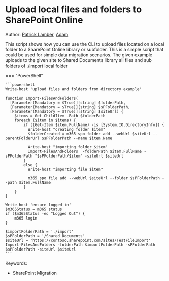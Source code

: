 # Upload local files and folders to SharePoint Online

Author: [Patrick Lamber](https://github.com/plamber), [Adam](https://github.com/Adam-it)

This script shows how you can use the CLI to upload files located on a local folder to a SharePoint Online library or subfolder. This is a simple script that could be used for simple data migration scenarios. The given example uploads to the given site to Shared Documents library all files and sub folders of ./import local folder

=== "PowerShell"

    ```powershell
    Write-host 'upload files and folders from directory example'

    function Import-FilesAndFolders(
      [Parameter(Mandatory = $True)][string] $folderPath,
      [Parameter(Mandatory = $True)][string] $sPFolderPath,
      [Parameter(Mandatory = $True)][string] $siteUrl) {
        $items = Get-ChildItem -Path $folderPath
        foreach ($item in $items) {
            if ((Get-Item $item.FullName) -is [System.IO.DirectoryInfo]) {
              Write-host "creating folder $item"
              $folderCreated = m365 spo folder add --webUrl $siteUrl --parentFolderUrl $sPFolderPath --name $item.Name

              Write-host "importing folder $item"
              Import-FilesAndFolders  -folderPath $item.FullName -sPFolderPath "$sPFolderPath/$item" -siteUrl $siteUrl
            }
            else {
              Write-host "importing file $item"

              m365 spo file add --webUrl $siteUrl --folder $sPFolderPath --path $item.FullName
            }
        }
    }

    Write-host 'ensure logged in'
    $m365Status = m365 status
    if ($m365Status -eq "Logged Out") {
        m365 login
    }

    $importFolderPath = './import'
    $sPFolderPath = '/Shared Documents'
    $siteUrl = 'https://contoso.sharepoint.com/sites/TestFileImport'
    Import-FilesAndFolders -folderPath $importFolderPath -sPFolderPath $sPFolderPath -siteUrl $siteUrl
    ```

Keywords:

- SharePoint Migration
